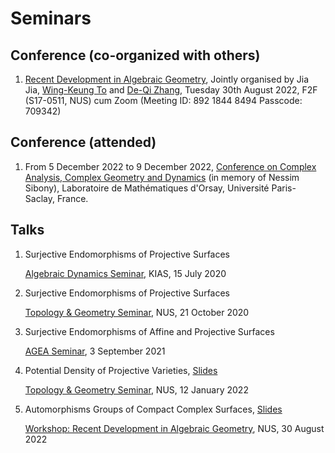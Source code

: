 # Seminars


## Conference (co-organized with others)

1. [Recent Development in Algebraic Geometry](/pdf/20220830_workshop.pdf), Jointly organised by Jia Jia, [Wing-Keung To](https://discovery.nus.edu.sg/454-to-wing-keung) and [De-Qi Zhang](https://blog.nus.edu.sg/matzdq/),
   Tuesday 30th August 2022, F2F (S17-0511, NUS) cum Zoom (Meeting ID: 892 1844 8494 Passcode: 709342)

## Conference (attended)

1.  From 5 December 2022 to 9 December 2022,
    [Conference on Complex Analysis, Complex Geometry and Dynamics](https://www.google.com/url?q=https%3A%2F%2Fsites.google.com%2Fview%2Fsibony-conference%2Fhome&sa=D&sntz=1&usg=AOvVaw0gOwLbxlMqR3s2ubLGpKmZ)
    (in memory of Nessim Sibony),
    Laboratoire de Mathématiques d'Orsay, Université Paris-Saclay, France.

## Talks

1. Surjective Endomorphisms of Projective Surfaces

   [Algebraic Dynamics Seminar](https://sites.google.com/view/shengmeng/seminars/seminar-on-algebraic-dynamics), KIAS, 15 July 2020

1. Surjective Endomorphisms of Projective Surfaces

   [Topology & Geometry Seminar](https://www.math.nus.edu.sg/category/events/colloquia-seminars/topology-geometry), NUS, 21 October 2020

1. Surjective Endomorphisms of Affine and Projective Surfaces

   [AGEA Seminar](https://sites.google.com/ncts.ntu.edu.tw/agea-seminar), 3 September 2021

1. Potential Density of Projective Varieties, [Slides](/pdf/2022_Jan_NUS.pdf)

   [Topology & Geometry Seminar](https://www.math.nus.edu.sg/category/events/colloquia-seminars/topology-geometry), NUS, 12 January 2022

1. Automorphisms Groups of Compact Complex Surfaces, [Slides](/pdf/2022_Aug_NUS.pdf)

   [Workshop: Recent Development in Algebraic Geometry](https://www.math.nus.edu.sg/wp-content/uploads/sites/4/2022/08/20220830-Poster-Workshop.pdf), NUS, 30 August 2022

